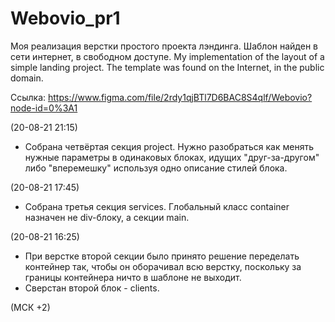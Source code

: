 # Webovio_pr1
Моя реализация верстки простого проекта лэндинга. Шаблон найден в сети интернет, в свободном доступе.
My implementation of the layout of a simple landing project. The template was found on the Internet, in the public domain.

Ссылка: https://www.figma.com/file/2rdy1qjBTl7D6BAC8S4qlf/Webovio?node-id=0%3A1


(20-08-21 21:15)
- Собрана четвёртая секция project. Нужно разобраться как менять нужные параметры в одинаковых блоках, идущих "друг-за-другом" либо "вперемешку" используя одно описание стилей блока.


(20-08-21 17:45)
- Собрана третья секция services. Глобальный класс container назначен не div-блоку, а секции main.


(20-08-21 16:25)
- При верстке второй секции было принято решение переделать контейнер так, чтобы он оборачивал всю верстку, поскольку за границы контейнера ничто в шаблоне не выходит.
- Сверстан второй блок - clients.

(МСК +2)
